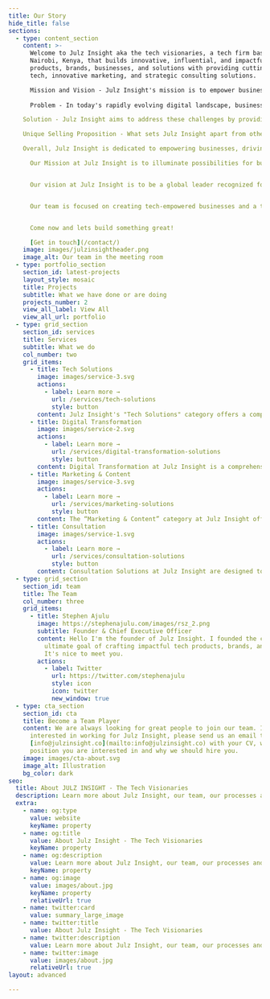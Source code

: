 ```yaml
---
title: Our Story
hide_title: false
sections:
  - type: content_section
    content: >-
      Welcome to Julz Insight aka the tech visionaries, a tech firm based in
      Nairobi, Kenya, that builds innovative, influential, and impactful tech
      products, brands, businesses, and solutions with providing cutting-edge
      tech, innovative marketing, and strategic consulting solutions. 

      Mission and Vision - Julz Insight's mission is to empower businesses by leveraging cutting-edge technology and data-driven marketing strategies to solve complex challenges and drive digital transformation. Our vision is to be the leading provider of integrated tech and marketing solutions that enable businesses to achieve unprecedented success in the digital era.
    
      Problem - In today's rapidly evolving digital landscape, businesses face numerous challenges such as fierce competition, changing consumer behavior, and the need to constantly adopt new technologies. Many business owners struggle to keep up with these changes and find it difficult to navigate the complexities of the digital realm. They often lack the expertise and resources to effectively utilize emerging technologies and implement innovative marketing strategies that can take their business to the next level.

    Solution - Julz Insight aims to address these challenges by providing businesses with comprehensive tech and marketing solutions. We leverage our expertise in AI-driven technologies, data analytics, and emerging tech trends to help businesses overcome their limitations and achieve their goals. Through strategic consulting, we guide businesses in adopting the right technologies and creating innovative marketing strategies that drive growth and enable digital transformation.

    Unique Selling Proposition - What sets Julz Insight apart from other tech and marketing firms is our integrated approach. We understand that technology and marketing go hand in hand in today's digital landscape, and our expertise lies in seamlessly integrating the two to deliver powerful and effective solutions. By combining our cutting-edge tech stack and data-driven marketing strategies, we create a cohesive ecosystem that drives success for our clients. Additionally, our commitment to staying at the forefront of emerging technologies allows us to provide our clients with the most innovative solutions. We closely follow industry trends, conduct extensive research, and invest in continuous learning to ensure that our clients benefit from the latest advancements in technology and marketing.

    Overall, Julz Insight is dedicated to empowering businesses, driving digital transformation, and helping our       clients thrive in the ever-changing digital world.

      Our Mission at Julz Insight is to illuminate possibilities for businesses, brands, and individuals by leveraging cutting-edge technology, innovative marketing strategies, and expert consulting services. We are dedicated to empowering our clients to unlock their fullest potential and thrive in the rapidly evolving landscape of tech and marketing, never having to worry about the best tech stack, the newest marketing platform, or whether you should go cloud or go home (on-premise).


      Our vision at Julz Insight is to be a global leader recognized for our innovative spirit, unwavering commitment to our craft, and the transformative impact we bring to the world. We aspire to shape the future with our innovations and our solutions in a world where possibilities are limitless.


      Our team is focused on creating tech-empowered businesses and a tech-empowered future. We work closely with our clients to understand their needs, wants, and challenges, and we use our expertise in technology and marketing to help you thrive. We cover and understand all facets of technology, such as cloud computing, IoT, AI, design, automation, data, blockchain, cybersecurity, and more.


      Come now and lets build something great!

      [Get in touch](/contact/)
    image: images/julzinsightheader.png
    image_alt: Our team in the meeting room
  - type: portfolio_section
    section_id: latest-projects
    layout_style: mosaic
    title: Projects
    subtitle: What we have done or are doing
    projects_number: 2
    view_all_label: View All
    view_all_url: portfolio
  - type: grid_section
    section_id: services
    title: Services
    subtitle: What we do
    col_number: two
    grid_items:
      - title: Tech Solutions
        image: images/service-3.svg
        actions:
          - label: Learn more →
            url: /services/tech-solutions
            style: button
        content: Julz Insight's "Tech Solutions" category offers a comprehensive suite of services. Our Web Design services leverage tools like Figma, Webflow, Framer, Shopify, Hugo, Ghost, and WordPress to create engaging websites. Our Visual/Brand Identity Design services help businesses establish a strong brand presence with unique logos, color schemes, brand guidelines, imagery, packaging, and typography. As an ICT Equipment Vendor, we provide essential hardware like servers, laptops, desktops, accessories, and smartphones. Our Managed Solutions Provision service removes the hassle of managing your IT infrastructure and software, allowing you to focus on your core business.
      - title: Digital Transformation
        image: images/service-2.svg
        actions:
          - label: Learn more →
            url: /services/digital-transformation-solutions
            style: button
        content: Digital Transformation at Julz Insight is a comprehensive service that revolutionizes your business operations. We offer Managed Cloud services with Google Cloud, among others. Our solutions include File Sharing through Nextcloud. We streamline your workflow with Project Management tools like Monday.com and Asana. Our CRM solutions include Hubspot, Zoho, Salesforce, and Odoo. We enhance team collaboration using Slack, Google Workspace, Microsoft 365, and Zoho. We offer ERP solutions with Microsoft Dynamics NAV 2016, SAP, and Odoo. Our customer support includes Zendesk, Intercom, Jira, Tiledesk, Many Chat, and Freshdesk. We automate your marketing with Mailchimp, Hunter.io, Zapier, Campaigner, and Hubspot.
      - title: Marketing & Content
        image: images/service-3.svg
        actions:
          - label: Learn more →
            url: /services/marketing-solutions
            style: button     
        content: The “Marketing & Content” category at Julz Insight offers comprehensive solutions to enhance your business’s market presence. It includes content creation and marketing strategies to engage your target audience effectively. Additionally, we provide IT Infrastructure Consulting for robust system design, Cloud Consulting for leveraging cloud technologies, Digital Transformation Consulting for integrating digital technologies into your business, and Creative & Content Strategy for developing effective content distribution strategies. Each service is designed to work cohesively, providing a comprehensive solution for your business’s marketing and content needs.      
      - title: Consultation
        image: images/service-1.svg
        actions:
          - label: Learn more →
            url: /services/consultation-solutions
            style: button
        content: Consultation Solutions at Julz Insight are designed to guide your business towards success. We offer IT Infrastructure Consulting to optimize your technology environment. Our Cloud Consulting services help you leverage the power of cutting-edge cloud technologies. With our Digital Transformation Consulting, we assist you in embracing digital changes to improve and automate business processes. Our Creative & Content Strategy consulting helps you create compelling content that resonates with your audience. We provide expert advice and innovative solutions to meet your unique business needs and drive growth. We focus on putting you on the digital world map.
  - type: grid_section
    section_id: team
    title: The Team
    col_number: three
    grid_items:
      - title: Stephen Ajulu
        image: https://stephenajulu.com/images/rsz_2.png
        subtitle: Founder & Chief Executive Officer
        content: Hello I'm the founder of Julz Insight. I founded the company with the
          ultimate goal of crafting impactful tech products, brands, and solutions.
          It's nice to meet you.
        actions:
          - label: Twitter
            url: https://twitter.com/stephenajulu
            style: icon
            icon: twitter
            new_window: true
  - type: cta_section
    section_id: cta
    title: Become a Team Player
    content: We are always looking for great people to join our team. If you are
      interested in working for Julz Insight, please send us an email to
      [info@julzinsight.co](mailto:info@julzinsight.co) with your CV, which
      position you are interested in and why we should hire you.
    image: images/cta-about.svg
    image_alt: Illustration
    bg_color: dark
seo:
  title: About JULZ INSIGHT - The Tech Visionaries
  description: Learn more about Julz Insight, our team, our processes and more
  extra:
    - name: og:type
      value: website
      keyName: property
    - name: og:title
      value: About Julz Insight - The Tech Visionaries
      keyName: property
    - name: og:description
      value: Learn more about Julz Insight, our team, our processes and more
      keyName: property
    - name: og:image
      value: images/about.jpg
      keyName: property
      relativeUrl: true
    - name: twitter:card
      value: summary_large_image
    - name: twitter:title
      value: About Julz Insight - The Tech Visionaries
    - name: twitter:description
      value: Learn more about Julz Insight, our team, our processes and more
    - name: twitter:image
      value: images/about.jpg
      relativeUrl: true
layout: advanced

---
```


